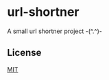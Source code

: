 # url-shortner

A small url shortner project -(^.^)-

## License
[MIT](https://choosealicense.com/licenses/)
